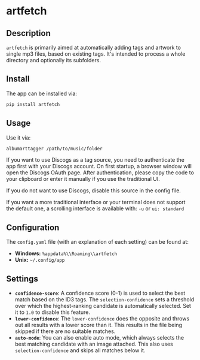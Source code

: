 # artfetch

## Description

`artfetch` is primarily aimed at automatically adding tags and artwork to single mp3 files, based on existing tags. It's intended to process a whole directory and optionally its subfolders.

## Install

The app can be installed via:

```bash
pip install artfetch
```

## Usage

Use it via:

```bash
albumarttagger /path/to/music/folder
```

If you want to use Discogs as a tag source, you need to authenticate the app first with your Discogs account. On first startup, a browser window will open the Discogs OAuth page. After authentication, please copy the code to your clipboard or enter it manually if you use the traditional UI.

If you do not want to use Discogs, disable this source in the config file.

If you want a more traditional interface or your terminal does not support the default one, a scrolling interface is available with:
`-u` or `ui: standard`

## Configuration

The `config.yaml` file (with an explanation of each setting) can be found at:

*   **Windows:** `%appdata%\\Roaming\\artfetch`
*   **Unix:** `~/.config/app`

## Settings

*   **`confidence-score`**: A confidence score (0-1) is used to select the best match based on the ID3 tags. The `selection-confidence` sets a threshold over which the highest-ranking candidate is automatically selected. Set it to `1.0` to disable this feature.
*   **`lower-confidence`**: The `lower-confidence` does the opposite and throws out all results with a lower score than it. This results in the file being skipped if there are no suitable matches.
*   **`auto-mode`**: You can also enable auto mode, which always selects the best matching candidate with an image attached. This also uses `selection-confidence` and skips all matches below it.